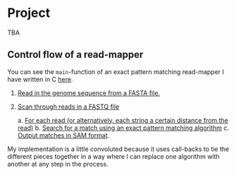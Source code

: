 # Project

TBA

## Control flow of a read-mapper

You can see the `main`-function of an exact pattern matching read-mapper I have written in C [here](https://github.com/mailund/gsa-exercises/blob/5c9342ce6129670ac0ec5fa4ffc47e25b21238b3/Project05/src/match_readmap.c#L129-L215).

1. [Read in the genome sequence from a FASTA file.](https://github.com/mailund/gsa-exercises/blob/5c9342ce6129670ac0ec5fa4ffc47e25b21238b3/Project05/src/match_readmap.c#L205)
2. [Scan through reads in a FASTQ file](https://github.com/mailund/gsa-exercises/blob/5c9342ce6129670ac0ec5fa4ffc47e25b21238b3/Project05/src/fastq.c#L10-L28)

     a. [For each read (or alternatively, each string a certain distance from the read)](https://github.com/mailund/gsa-exercises/blob/5c9342ce6129670ac0ec5fa4ffc47e25b21238b3/Project05/src/match_readmap.c#L108-L127)
     b. [Search for a match using an exact pattern matching algorithm](https://github.com/mailund/gsa-exercises/blob/5c9342ce6129670ac0ec5fa4ffc47e25b21238b3/Project05/src/match_readmap.c#L90-L105)
     c. [Output matches in SAM format](https://github.com/mailund/gsa-exercises/blob/5c9342ce6129670ac0ec5fa4ffc47e25b21238b3/Project05/src/match_readmap.c#L77-L88).
 
My implementation is a little convoluted because it uses call-backs to tie the different pieces together in a way where I can replace one algorithm with another at any step in the process. 